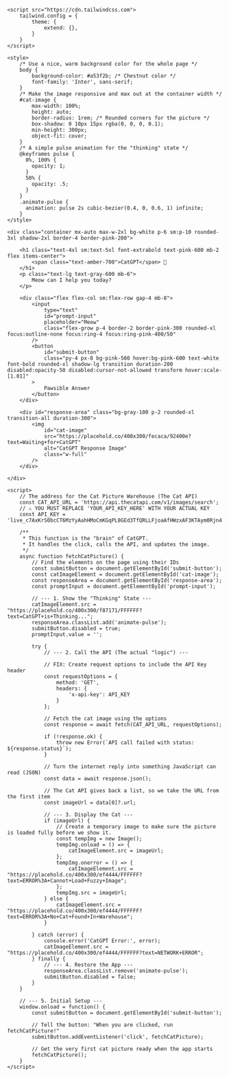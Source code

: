 <!DOCTYPE html>
<html lang="en">
<head>
    <meta charset="UTF-8">
    <meta name="viewport" content="width=device-width, initial-scale=1.0">
    <title>CatGPT: The Purrfect Answers</title>
    
    <script src="https://cdn.tailwindcss.com">
        tailwind.config = {
            theme: {
                extend: {},
            }
        }
    </script>

    <style>
        /* Use a nice, warm background color for the whole page */
        body {
            background-color: #a53f2b; /* Chestnut color */
            font-family: 'Inter', sans-serif;
        }
        /* Make the image responsive and max out at the container width */
        #cat-image {
            max-width: 100%;
            height: auto;
            border-radius: 1rem; /* Rounded corners for the picture */
            box-shadow: 0 10px 15px rgba(0, 0, 0, 0.1);
            min-height: 300px;
            object-fit: cover;
        }
        /* A simple pulse animation for the "thinking" state */
        @keyframes pulse {
          0%, 100% {
            opacity: 1;
          }
          50% {
            opacity: .5;
          }
        }
        .animate-pulse {
          animation: pulse 2s cubic-bezier(0.4, 0, 0.6, 1) infinite;
        }
    </style>
</head>
<body class="p-4 sm:p-8 flex items-center justify-center min-h-screen">

    <div class="container mx-auto max-w-2xl bg-white p-6 sm:p-10 rounded-3xl shadow-2xl border-4 border-pink-200">

        <h1 class="text-4xl sm:text-5xl font-extrabold text-pink-600 mb-2 flex items-center">
            <span class="text-amber-700">CatGPT</span> 🐾
        </h1>
        <p class="text-lg text-gray-600 mb-6">
            Meow can I help you today?
        </p>

        <div class="flex flex-col sm:flex-row gap-4 mb-8">
            <input 
                type="text" 
                id="prompt-input" 
                placeholder="Meow" 
                class="flex-grow p-4 border-2 border-pink-300 rounded-xl focus:outline-none focus:ring-4 focus:ring-pink-400/50"
            />
            <button 
                id="submit-button" 
                class="py-4 px-8 bg-pink-500 hover:bg-pink-600 text-white font-bold rounded-xl shadow-lg transition duration-200 disabled:opacity-50 disabled:cursor-not-allowed transform hover:scale-[1.01]"
            >
                Pawsible Answer
            </button>
        </div>

        <div id="response-area" class="bg-gray-100 p-2 rounded-xl transition-all duration-300">
            <img 
                id="cat-image" 
                src="https://placehold.co/400x300/fecaca/92400e?text=Waiting+for+CatGPT" 
                alt="CatGPT Response Image" 
                class="w-full"
            />
        </div>

    </div>

    <script>
        // The address for the Cat Picture Warehouse (The Cat API)
        const CAT_API_URL = 'https://api.thecatapi.com/v1/images/search';
        // ⚠️ YOU MUST REPLACE 'YOUR_API_KEY_HERE' WITH YOUR ACTUAL KEY
        const API_KEY = 'live_c7AxKrS0bcCT6MzYyAahHMoCmKGqPL8GEd3TfQRLLFjoaAfHWzxAF3KTAym0Rjn4'; 

        /**
         * This function is the "brain" of CatGPT. 
         * It handles the click, calls the API, and updates the image.
         */
        async function fetchCatPicture() {
            // Find the elements on the page using their IDs
            const submitButton = document.getElementById('submit-button');
            const catImageElement = document.getElementById('cat-image');
            const responseArea = document.getElementById('response-area');
            const promptInput = document.getElementById('prompt-input');

            // --- 1. Show the "Thinking" State ---
            catImageElement.src = "https://placehold.co/400x300/f87171/FFFFFF?text=CatGPT+is+Thinking...";
            responseArea.classList.add('animate-pulse');
            submitButton.disabled = true; 
            promptInput.value = ''; 

            try {
                // --- 2. Call the API (The actual "logic") ---
                
                // FIX: Create request options to include the API Key header
                const requestOptions = {
                    method: 'GET',
                    headers: {
                        'x-api-key': API_KEY 
                    }
                };

                // Fetch the cat image using the options
                const response = await fetch(CAT_API_URL, requestOptions);

                if (!response.ok) {
                    throw new Error(`API call failed with status: ${response.status}`);
                }

                // Turn the internet reply into something JavaScript can read (JSON)
                const data = await response.json();
                
                // The Cat API gives back a list, so we take the URL from the first item
                const imageUrl = data[0]?.url;

                // --- 3. Display the Cat ---
                if (imageUrl) {
                    // Create a temporary image to make sure the picture is loaded fully before we show it.
                    const tempImg = new Image();
                    tempImg.onload = () => {
                        catImageElement.src = imageUrl;
                    };
                    tempImg.onerror = () => {
                        catImageElement.src = "https://placehold.co/400x300/ef4444/FFFFFF?text=ERROR%3A+Cannot+Load+Fuzzy+Image";
                    };
                    tempImg.src = imageUrl; 
                } else {
                    catImageElement.src = "https://placehold.co/400x300/ef4444/FFFFFF?text=ERROR%3A+No+Cat+Found+In+Warehouse";
                }

            } catch (error) {
                console.error('CatGPT Error:', error);
                catImageElement.src = "https://placehold.co/400x300/ef4444/FFFFFF?text=NETWORK+ERROR";
            } finally {
                // --- 4. Restore the App ---
                responseArea.classList.remove('animate-pulse');
                submitButton.disabled = false;
            }
        }

        // --- 5. Initial Setup ---
        window.onload = function() {
            const submitButton = document.getElementById('submit-button');
            
            // Tell the button: "When you are clicked, run fetchCatPicture!"
            submitButton.addEventListener('click', fetchCatPicture);
            
            // Get the very first cat picture ready when the app starts
            fetchCatPicture();
        }
    </script>
</body>
</html>
